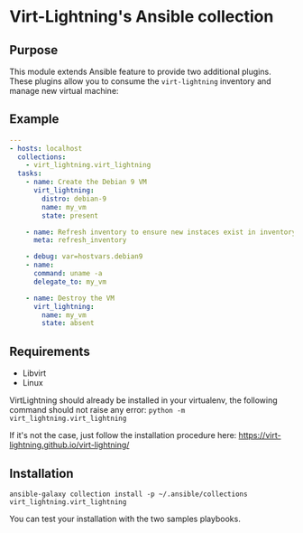 # Virt-Lightning's Ansible collection

## Purpose

This module extends Ansible feature to provide two additional plugins. These
plugins allow you to consume the `virt-lightning` inventory and manage new
virtual machine:

## Example

```yaml
---
- hosts: localhost
  collections:
    - virt_lightning.virt_lightning
  tasks:
    - name: Create the Debian 9 VM
      virt_lightning:
        distro: debian-9
        name: my_vm
        state: present

    - name: Refresh inventory to ensure new instaces exist in inventory
      meta: refresh_inventory

    - debug: var=hostvars.debian9
    - name:
      command: uname -a
      delegate_to: my_vm

    - name: Destroy the VM
      virt_lightning:
        name: my_vm
        state: absent
```

## Requirements

- Libvirt
- Linux

VirtLightning should already be installed in your virtualenv, the following command
should not raise any error: `python -m virt_lightning.virt_lightning`

If it's not the case, just follow the installation procedure here: https://virt-lightning.github.io/virt-lightning/

## Installation

```shell
ansible-galaxy collection install -p ~/.ansible/collections virt_lightning.virt_lightning
```

You can test your installation with the two samples playbooks.
